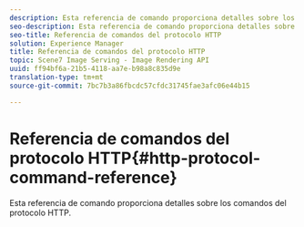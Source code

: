 ```yaml
---
description: Esta referencia de comando proporciona detalles sobre los comandos del protocolo HTTP.
seo-description: Esta referencia de comando proporciona detalles sobre los comandos del protocolo HTTP.
seo-title: Referencia de comandos del protocolo HTTP
solution: Experience Manager
title: Referencia de comandos del protocolo HTTP
topic: Scene7 Image Serving - Image Rendering API
uuid: ff94bf6a-21b5-4118-aa7e-b98a8c835d9e
translation-type: tm+mt
source-git-commit: 7bc7b3a86fbcdc57cfdc31745fae3afc06e44b15

---
```



# Referencia de comandos del protocolo HTTP{#http-protocol-command-reference}

Esta referencia de comando proporciona detalles sobre los comandos del protocolo HTTP.

